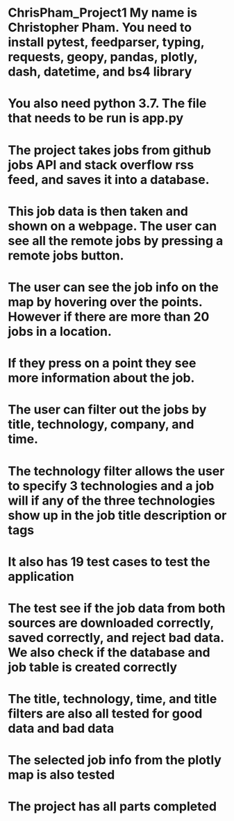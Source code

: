 # ChrisPham_Project1 My name is Christopher Pham. You need to install pytest, feedparser, typing, requests, geopy, pandas, plotly, dash, datetime, and bs4 library
# You also need python 3.7. The file that needs to be run is app.py
# The project takes jobs from github jobs API and stack overflow rss feed, and saves it into a database. 
# This job data is then taken and shown on a webpage. The user can see all the remote jobs by pressing a remote jobs button.
# The user can see the job info on the map by hovering over the points. However if there are more than 20 jobs in a location.
# If they press on a point they see more information about the job.
# The user can filter out the jobs by title, technology, company, and time. 
# The technology filter allows the user to specify 3 technologies and a job will if any of the three technologies show up in the job title description or tags
# It also has 19 test cases to test the application
# The test see if the job data from both sources are downloaded correctly, saved correctly, and reject bad data. We also check if the database and job table is created correctly
# The title, technology, time, and title filters are also all tested for good data and bad data
# The selected job info from the plotly map is also tested
# The project has all parts completed